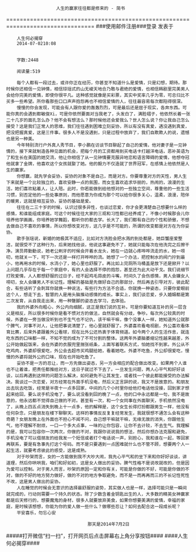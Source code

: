                        人生的赢家往往都是修来的 - 简书
================================================================================
###使用邮件注册###登录        发表于


        
        人生何必揭穿
        2014-07-0210:08


        字数:2448

        阅读量:519

        每个人都有一段过去，或许你正在经历，你甚至不知道什么是爱情，只是幻想，期待。那时候你还相信一见钟情，相信琼瑶式的山无棱天地合乃敢与君绝的爱情，也相信韩剧里完美男人会给你完美的爱情，即使你很平凡。这种感觉就像是买彩票，其实中奖率几乎为零，可总归比不买多一些希望。所你看那些口口声声抱怨再也不相信爱情的人，往往最容易每次都陷得很深。
        慢慢的你会发现，可能会有人跟你爱的轰轰烈烈，可是最后还是屈于现实，各奔东西。可能你真的会遇到都敏俊Xi，可是你依然要面对当我老了，头发白了，满脸褶子，他依然长着一张二十几岁的面孔怎么办？他不会有想法么？那时候他还会爱我么？世人怎么说？你让我自己怎么接受？这是我们正常人的思维，我们往往遇到困难立刻妥协，所以有没有真爱，遇没遇到真爱，把没把握真爱，这是三件事。很多人不是没遇到，只是过程中放弃了，我们自欺欺人的说，遗憾也是另一种美。
        今年特别流行户外真人秀节目，李小鹏在访谈节目聊起了自己的爱情，他对妻子是一见钟情的，接下来就制造各种见面的机会，把每个月的工资都用到买电话卡打越洋电话，恶补英语为了和生长在美国的她交流，他让你相信了从一见钟情要克服异地恋和语言障碍的爱情，他想夺冠他就拿了金牌，他喜欢这个女孩就娶了她。他的毅力不仅造就了世界冠军，在感情上他依然是人生的赢家。
        你想赢，就先学会妥协，妥协的对象不是自己，而是对方。你要尊重对方的天性，男人生下来就是一个比较独立的，喜欢安静一点的氛围，而女生喜欢追求华丽的，热闹的，浪漫的生活，她们喜欢粘着人，让人陪。此时，你若能做到给他想对的一些独立空间，尊重他的一些生活习惯，别否定他的一些处事原则，而他愿意为你成为那个可以给你很多关心，温柔，浪漫，陪伴的暖男，这就是相互妥协，妥协的基础是爱。
        往往在二三十岁的时候，认识过很多异性，也谈过恋爱，你才会更清楚自己想要什么样的感情，和谁能组成家庭。可这个时候往往大家的三观和习性都已经养成了，不像小时候那会儿你培养他学画画，你培养她学舞蹈，都听你的都去学。长大了，我们都有自己的个性和骄傲，不想去做自己不喜欢的事情，所以你想改变对方，这几乎是不可能的，所谓的改变都是对方在为你妥协。
        歌手张瑶说，新婚的她极其不适应，比如对方洗脸会把水溅的到处都是，她巨蟹座爱整洁，就很受不了这种行为，后来她找他谈，他说这事避免不了，她就只能每次在他洗完之后擦干净。演员蒋勤勤说，她老公刷牙的时候会开着水龙头，她在一边就心疼哗哗流走的水，她一唠叨，他就关一下，可下一次还是一样打开哗哗的流。她想了一个办法，把控制水的阀门拧到最小，他再用水的时候，水流小了，她心里也舒服了。再比如上完厕所马桶盖是放下还是掀开？以上问题几乎存在于每一个家庭中，有的人会选择不停的抱怨，甚至还为此大动干戈。我们说细节打败爱情，人人都想舒服的过日子，经不起鸡毛蒜皮的斗嘴，时间久了会伤感情，男人会嫌女人唠叨，女人会嫌男人不长记性。理解的基础是先做好自己的那部分，然后再去引导对方，彼此配合，有些话听了会刺耳你就换一种说法，有些行为方法不合适，你就换一种姿态，只要你爱眼前这个人，想走下去，智慧的人是用头脑推动感情的成长。事实上，我们谈恋爱，步入婚姻都是第二次发育，从自我走出来，用一种蹩脚的姿态去学习，去体验。
        我的外婆外向粗心，外公内向细腻，这正是我们说的互补。可是你要知道互补的另一层含义是相反，所以很多时候你是看不惯对方的做法，自然就会有分歧，争吵。每次外公较真的时候，外婆在一旁当做没听到也不生气也不记仇，该干嘛干嘛，像个没事人一样，她知道外公就那个脾气，对事不对人，让他把事说清楚了，他心里就舒服了。外婆喜欢看电视剧，外公喜欢看体育比赛，后来外婆跟着外公看球，现在比外公还热衷于体育频道。如今两个人的生活作息，就连吃东西的口味都一样，不知不觉的成为了不可分割的整体。这两年外婆脑萎缩记性越来越差，外公开始做起饭来，会在外婆的衣服兜里揣张纸条，上面写着联系方式，怕她找不到家。外公从不吃鸡肉，外婆却很爱吃，外公会去超市买鸡腿给她，看着她吃。外婆不吃鱼，外公却很爱吃，慢慢的外婆将就外公的口味，现在也开始吃鱼了。
        妥协不是一方的忍让，而一方先做出姿态，另一方会相应的配合做出改变。如果两个人谁也不让着谁，把责任都推给对方，这日子就过不下去了。一旦发生问题，两人心平气和好好谈谈，以后再遇到这样的问题怎么解决，如何避免不让其发生，或者找一个彼此都能接受的办法解决。我谈过一次恋爱，对方经常在外面手机没电，然后义正言辞的说，我又不是故意的。和朋友出去玩去吃饭，经常是半夜十一点多回家，中间的几个小时里你给他打电话他没接，回到家才想起来给回，要么说手机没电了，要么说没看到回的晚了一点，他的口中永远都是一句，我不是故意的，他永远都不觉得自己做的不对。甚至有一次，和一个女同事在外面聊天，手机依然没电了，从晚上四五点消失到晚上十一点多，他的解释是，这个女生长得打扮都跟男生一样，他没有任何杂念，只是朋友在楼下聊聊天。这样的事情反反复复经常发生，我就很想不通怎么会有这种奇葩？女朋友晚上在外面也不担心不闻不问，自己想干嘛就干嘛，无缘无故的消失，你跟他生气，他不理解不耐烦，一口一个多大点事，一味的让你包容，让你不去计较，不去生气。我理解的是，我可以包容你一次两次，你做的不对，我跟你说说我的想法，然后你想办法克服和避免，手机没电了可以借朋友的给我发一个短信或者打个电话说一声，别担心，我和谁在一起，等回家再联系，要是有急事先打这个号码。而不是只要遇到一点困难就什么也不管不顾，想要两个人一起生活，就要考虑彼此的感受，这是成熟。
        对于吵架而言，女的一方能做到我不大吵大闹，我先心平气和的坐下来和你好好谈谈，讲道理，然后你哄哄我，咱们和好如初，这是女人做出的妥协。脾气性格不是说改就改的，但是因为爱可以控制。对于男人而言，吵架的原因一定和你有关，可能是你做的不好，可能是你做的不对，做的不好的地方努力做好，做的不对的地方争取避免，而不是一而再再而三的不长记性死性不改，这是男人做出的妥协。
        人在睡觉的时候会无意识的选择最舒服的姿势，其实做人也是一样，选择可能只是一瞬间就完成的，行动则需要一个持久的状态。除了少数含着金钥匙出生的人，大多数的精英女神赢家都是后天修行的，想要魔鬼的身材，很多人就要放弃美食，如果你想要美满的爱情，幸福的家庭，是时候该想想，你能为你的爱人做一些什么？做哪些忍让？如何去配合这一段成长呢？
        平安喜乐，勿忘心安
                   
                                   那天是2014年7月2日
#####打开微信“扫一扫”，打开网页后点击屏幕右上角分享按钮####
        ####人生何必揭穿####
      